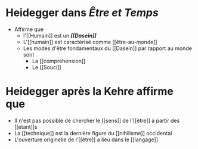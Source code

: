 # Heidegger dans _Être et Temps_

- Affirme que
  - l'[[Humain]] est un ***[[Dasein]]***
  - L'[[humain]] est caractérisé comme [[être-au-monde]]
  - Les modes d'être fondamentaux du [[Dasein]] par rapport au monde sont
    - La [[compréhension]]
    - Le [[Souci]]
# Heidegger après la Kehre affirme que

- Il n'est pas possible de chercher le [[sens]] de l'[[être]] à partir des [[étant]]s
- La [[technique]] est la dernière figure du [[nihilisme]] occidental
- L'ouverture originelle de l'[[être]] a lieu dans le [[langage]]